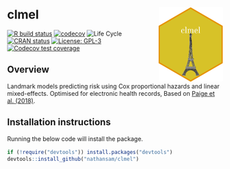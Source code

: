 # clmel <img src="man/figures/sticker.png" align="right" width="150" />

<!-- badges: start -->
[![R build status](https://github.com/nathansam/clmel/workflows/R-CMD-check/badge.svg)](https://github.com/nathansam/clmel/actions)
[![codecov](https://codecov.io/gh/nathansam/clmel/branch/master/graph/badge.svg)](https://codecov.io/gh/nathansam/clmel)
![Life Cycle](https://img.shields.io/badge/lifecycle-experimental-orange.svg)
[![CRAN status](https://www.r-pkg.org/badges/version/clmnel)](https://CRAN.R-project.org/package=clmel)
[![License: GPL-3](https://img.shields.io/badge/License-GPL3-green.svg)](https://opensource.org/licenses/GPL-3.0)
[![Codecov test coverage](https://codecov.io/gh/nathansam/clmel/branch/master/graph/badge.svg)](https://codecov.io/gh/nathansam/clmel?branch=master)
<!-- badges: end -->

## Overview

Landmark models predicting risk using Cox proportional hazards and linear
mixed-effects. Optimised for electronic health records, Based on  [Paige et al. (2018)](doi.org/10.1093/aje/kwy018).

## Installation instructions

Running the below code will install the package.

``` R
if (!require("devtools")) install.packages("devtools")
devtools::install_github("nathansam/clmel")
```
